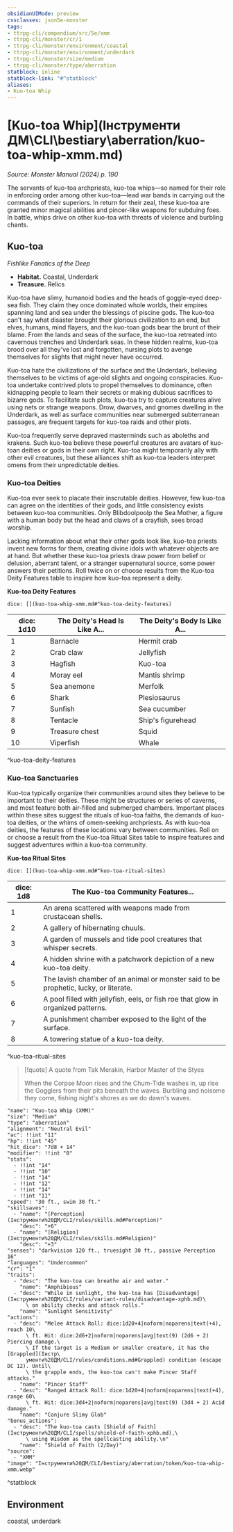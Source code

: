 ```yaml
---
obsidianUIMode: preview
cssclasses: json5e-monster
tags:
- ttrpg-cli/compendium/src/5e/xmm
- ttrpg-cli/monster/cr/1
- ttrpg-cli/monster/environment/coastal
- ttrpg-cli/monster/environment/underdark
- ttrpg-cli/monster/size/medium
- ttrpg-cli/monster/type/aberration
statblock: inline
statblock-link: "#^statblock"
aliases:
- Kuo-toa Whip
---
```

# [Kuo-toa Whip](Інструменти ДМ\CLI\bestiary\aberration/kuo-toa-whip-xmm.md)
*Source: Monster Manual (2024) p. 190*  

The servants of kuo-toa archpriests, kuo-toa whips—so named for their role in enforcing order among other kuo-toa—lead war bands in carrying out the commands of their superiors. In return for their zeal, these kuo-toa are granted minor magical abilities and pincer-like weapons for subduing foes. In battle, whips drive on other kuo-toa with threats of violence and burbling chants.

## Kuo-toa

*Fishlike Fanatics of the Deep*

- **Habitat.** Coastal, Underdark  
- **Treasure.** Relics  

Kuo-toa have slimy, humanoid bodies and the heads of goggle-eyed deep-sea fish. They claim they once dominated whole worlds, their empires spanning land and sea under the blessings of piscine gods. The kuo-toa can't say what disaster brought their glorious civilization to an end, but elves, humans, mind flayers, and the kuo-toan gods bear the brunt of their blame. From the lands and seas of the surface, the kuo-toa retreated into cavernous trenches and Underdark seas. In these hidden realms, kuo-toa brood over all they've lost and forgotten, nursing plots to avenge themselves for slights that might never have occurred.

Kuo-toa hate the civilizations of the surface and the Underdark, believing themselves to be victims of age-old slights and ongoing conspiracies. Kuo-toa undertake contrived plots to propel themselves to dominance, often kidnapping people to learn their secrets or making dubious sacrifices to bizarre gods. To facilitate such plots, kuo-toa try to capture creatures alive using nets or strange weapons. Drow, dwarves, and gnomes dwelling in the Underdark, as well as surface communities near submerged subterranean passages, are frequent targets for kuo-toa raids and other plots.

Kuo-toa frequently serve depraved masterminds such as aboleths and krakens. Such kuo-toa believe these powerful creatures are avatars of kuo-toan deities or gods in their own right. Kuo-toa might temporarily ally with other evil creatures, but these alliances shift as kuo-toa leaders interpret omens from their unpredictable deities.

### Kuo-toa Deities

Kuo-toa ever seek to placate their inscrutable deities. However, few kuo-toa can agree on the identities of their gods, and little consistency exists between kuo-toa communities. Only Blibdoolpoolp the Sea Mother, a figure with a human body but the head and claws of a crayfish, sees broad worship.

Lacking information about what their other gods look like, kuo-toa priests invent new forms for them, creating divine idols with whatever objects are at hand. But whether these kuo-toa priests draw power from belief or delusion, aberrant talent, or a stranger supernatural source, some power answers their petitions. Roll twice on or choose results from the Kuo-toa Deity Features table to inspire how kuo-toa represent a deity.

**Kuo-toa Deity Features**

`dice: [](kuo-toa-whip-xmm.md#^kuo-toa-deity-features)`

| dice: 1d10 | The Deity's Head Is Like A... | The Deity's Body Is Like A... |
|------------|-------------------------------|-------------------------------|
| 1 | Barnacle | Hermit crab |
| 2 | Crab claw | Jellyfish |
| 3 | Hagfish | Kuo-toa |
| 4 | Moray eel | Mantis shrimp |
| 5 | Sea anemone | Merfolk |
| 6 | Shark | Plesiosaurus |
| 7 | Sunfish | Sea cucumber |
| 8 | Tentacle | Ship's figurehead |
| 9 | Treasure chest | Squid |
| 10 | Viperfish | Whale |
^kuo-toa-deity-features

### Kuo-toa Sanctuaries

Kuo-toa typically organize their communities around sites they believe to be important to their deities. These might be structures or series of caverns, and most feature both air-filled and submerged chambers. Important places within these sites suggest the rituals of kuo-toa faiths, the demands of kuo-toa deities, or the whims of omen-seeking archpriests. As with kuo-toa deities, the features of these locations vary between communities. Roll on or choose a result from the Kuo-toa Ritual Sites table to inspire features and suggest adventures within a kuo-toa community.

**Kuo-toa Ritual Sites**

`dice: [](kuo-toa-whip-xmm.md#^kuo-toa-ritual-sites)`

| dice: 1d8 | The Kuo-toa Community Features... |
|-----------|-----------------------------------|
| 1 | An arena scattered with weapons made from crustacean shells. |
| 2 | A gallery of hibernating chuuls. |
| 3 | A garden of mussels and tide pool creatures that whisper secrets. |
| 4 | A hidden shrine with a patchwork depiction of a new kuo-toa deity. |
| 5 | The lavish chamber of an animal or monster said to be prophetic, lucky, or literate. |
| 6 | A pool filled with jellyfish, eels, or fish roe that glow in organized patterns. |
| 7 | A punishment chamber exposed to the light of the surface. |
| 8 | A towering statue of a kuo-toa deity. |
^kuo-toa-ritual-sites

> [!quote] A quote from Tak Merakin, Harbor Master of the Styes  
> 
> When the Corpse Moon rises and the Chum-Tide washes in, up rise the Gogglers from their pits beneath the waves. Burbling and noisome they come, fishing night's shores as we do dawn's waves.


```statblock
"name": "Kuo-toa Whip (XMM)"
"size": "Medium"
"type": "aberration"
"alignment": "Neutral Evil"
"ac": !!int "11"
"hp": !!int "45"
"hit_dice": "7d8 + 14"
"modifier": !!int "0"
"stats":
  - !!int "14"
  - !!int "10"
  - !!int "14"
  - !!int "12"
  - !!int "14"
  - !!int "11"
"speed": "30 ft., swim 30 ft."
"skillsaves":
  - "name": "[Perception](Інструменти%20ДМ/CLI/rules/skills.md#Perception)"
    "desc": "+6"
  - "name": "[Religion](Інструменти%20ДМ/CLI/rules/skills.md#Religion)"
    "desc": "+3"
"senses": "darkvision 120 ft., truesight 30 ft., passive Perception 16"
"languages": "Undercommon"
"cr": "1"
"traits":
  - "desc": "The kuo-toa can breathe air and water."
    "name": "Amphibious"
  - "desc": "While in sunlight, the kuo-toa has [Disadvantage](Інструменти%20ДМ/CLI/rules/variant-rules/disadvantage-xphb.md)\
      \ on ability checks and attack rolls."
    "name": "Sunlight Sensitivity"
"actions":
  - "desc": "Melee Attack Roll: dice:1d20+4|noform|noparens|text(+4), reach 10\
      \ ft. Hit: dice:2d6+2|noform|noparens|avg|text(9) (2d6 + 2) Piercing damage.\
      \ If the target is a Medium or smaller creature, it has the [Grappled](Інстр\
      ументи%20ДМ/CLI/rules/conditions.md#Grappled) condition (escape DC 12). Until\
      \ the grapple ends, the kuo-toa can't make Pincer Staff attacks."
    "name": "Pincer Staff"
  - "desc": "Ranged Attack Roll: dice:1d20+4|noform|noparens|text(+4), range 60\
      \ ft. Hit: dice:3d4+2|noform|noparens|avg|text(9) (3d4 + 2) Acid damage."
    "name": "Conjure Slimy Glob"
"bonus_actions":
  - "desc": "The kuo-toa casts [Shield of Faith](Інструменти%20ДМ/CLI/spells/shield-of-faith-xphb.md),\
      \ using Wisdom as the spellcasting ability.\n"
    "name": "Shield of Faith (2/Day)"
"source":
  - "XMM"
"image": "Інструменти%20ДМ/CLI/bestiary/aberration/token/kuo-toa-whip-xmm.webp"
```
^statblock

## Environment

coastal, underdark